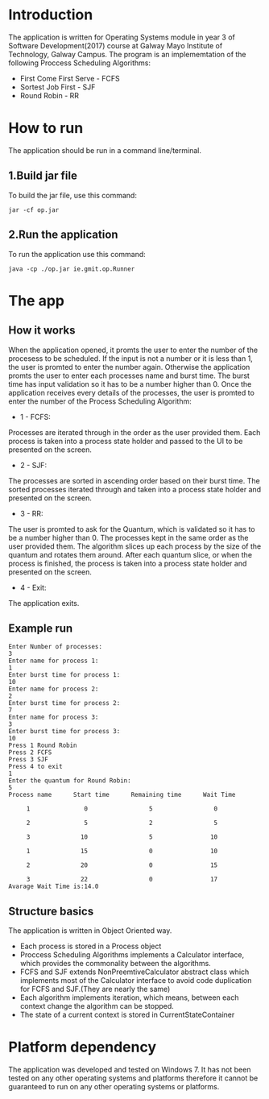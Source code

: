 # Introduction
The application is written for Operating Systems module in year 3 of Software Development(2017) course at Galway Mayo Institute of Technology, Galway Campus.
The program is an implememtation of the following Proccess Scheduling Algorithms:
* First Come First Serve - FCFS
* Sortest Job First - SJF
* Round Robin - RR
# How to run
The application should be run in a command line/terminal.
## 1.Build jar file
To build the jar file, use this command:
```
jar -cf op.jar
```
## 2.Run the application
To run the application use this command:
```
java -cp ./op.jar ie.gmit.op.Runner 
```
# The app
## How it works
When the application opened, it promts the user to enter the number of the procesess to be scheduled. If the input is not a number or it is less than 1, the user is promted to enter the number again. Otherwise the application promts the user to enter each processes name and burst time. The burst time has input validation so it has to be a number higher than 0.
Once the application receives every details of the processes, the user is promted to enter the number of the Process Scheduling Algorithm:
* 1 - FCFS:

Processes are iterated through in the order as the user provided them. Each process is taken into a process state holder and passed to the UI to be presented on the screen.
* 2 - SJF:

The processes are sorted in ascending order based on their burst time. The sorted processes iterated through and taken into a process state holder and presented on the screen.
* 3 - RR:

The user is promted to ask for the Quantum, which is validated so it has to be a number higher than 0. The processes kept in the same order as the user provided them. The algorithm slices up each process by the size of the quantum and rotates them around.
      After each quantum slice, or when the process is finished, the process is taken into a process state holder and presented on the screen.
* 4 - Exit:

The application exits.
## Example run
 ```
 Enter Number of processes:
3
Enter name for process 1:
1
Enter burst time for process 1:
10
Enter name for process 2:
2
Enter burst time for process 2:
7
Enter name for process 3:
3
Enter burst time for process 3:
10
Press 1 Round Robin
Press 2 FCFS
Press 3 SJF
Press 4 to exit
1
Enter the quantum for Round Robin:
5
Process name      Start time      Remaining time      Wait Time

      1               0                 5                 0

      2               5                 2                 5

      3              10                 5                10

      1              15                 0                10

      2              20                 0                15

      3              22                 0                17
Avarage Wait Time is:14.0
 ``` 
## Structure basics
The application is written in Object Oriented way.
* Each process is stored in a Process object
* Proccess Scheduling Algorithms implements a Calculator interface, which provides the commonality between the algorithms.
* FCFS and SJF extends NonPreemtiveCalculator abstract class which implements most of the Calculator interface to avoid code duplication for FCFS and SJF.(They are nearly the same)
* Each algorithm implements iteration, which means, between each context change the algorithm can be stopped.
* The state of a current context is stored in CurrentStateContainer 
# Platform dependency
The application was developed and tested on Windows 7. It has not been tested on any other operating systems and platforms therefore it cannot be guaranteed to run on any other operating systems or platforms.